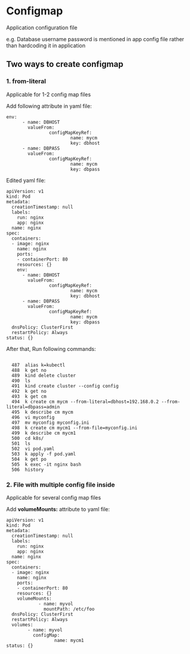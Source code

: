 # Configmap

Application configuration file

e.g. Database username password is mentioned in app config file rather than hardcoding it in application

## Two ways to create configmap

### 1. from-literal

Applicable for 1-2 config map files

Add following attribute in yaml file:

````
env:
      - name: DBHOST
        valueFrom:
                configMapKeyRef:
                        name: mycm
                        key: dbhost
      - name: DBPASS
        valueFrom:
                configMapKeyRef:
                        name: mycm
                        key: dbpass
````

Edited yaml file:

````
apiVersion: v1
kind: Pod
metadata:
  creationTimestamp: null
  labels:
    run: nginx
    app: nginx
  name: nginx
spec:
  containers:
  - image: nginx
    name: nginx
    ports:
    - containerPort: 80
    resources: {}
    env:
      - name: DBHOST
        valueFrom:
                configMapKeyRef:
                        name: mycm
                        key: dbhost
      - name: DBPASS
        valueFrom:
                configMapKeyRef:
                        name: mycm
                        key: dbpass
  dnsPolicy: ClusterFirst
  restartPolicy: Always
status: {}

````

After that, Run following commands:

````

  487  alias k=kubectl
  488  k get no
  489  kind delete cluster
  490  ls
  491  kind create cluster --config config
  492  k get no
  493  k get cm
  494  k create cm mycm --from-literal=dbhost=192.168.0.2 --from-literal=dbpass=admin
  495  k describe cm mycm
  496  vi myconfig
  497  mv myconfig myconfig.ini
  498  k create cm mycm1 --from-file=myconfig.ini
  499  k describe cm mycm1
  500  cd k8s/
  501  ls
  502  vi pod.yaml
  503  k apply -f pod.yaml
  504  k get po
  505  k exec -it nginx bash
  506  history

````
### 2. File with multiple config file inside

Applicable for several config map files

Add **volumeMounts:** attribute to yaml file:

````
apiVersion: v1
kind: Pod
metadata:
  creationTimestamp: null
  labels:
    run: nginx
    app: nginx
  name: nginx
spec:
  containers:
  - image: nginx
    name: nginx
    ports:
    - containerPort: 80
    resources: {}
    volumeMounts:
            - name: myvol
              mountPath: /etc/foo
  dnsPolicy: ClusterFirst
  restartPolicy: Always
  volumes:
        - name: myvol
          configMap:
                  name: mycm1
status: {}

````
